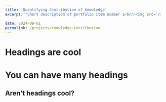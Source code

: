 ```yaml
---
title: 'Quantifying Contribution of Knowledge'
excerpt: "Short description of portfolio item number 1<br/><img src='/images/500x300.png'>"

date: 2024-09-01
permalink: /projects/knowledge-contribution
---
```



Headings are cool
======

You can have many headings
======

Aren't headings cool?
------